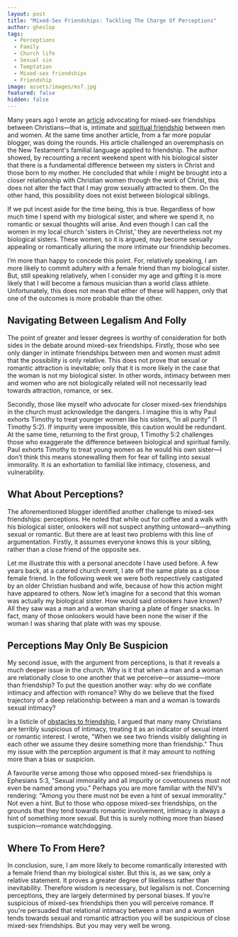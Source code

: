 ```yaml
---
layout: post
title: "Mixed-Sex Friendships: Tackling The Charge Of Perceptions"
author: gheslop
tags:
  - Perceptions
  - Family
  - Church life
  - Sexual sin
  - Temptation
  - Mixed-sex friendships
  - Friendship
image: assets/images/msf.jpg
featured: false
hidden: false
---
```


Many years ago I wrote an [article](https://rekindle.co.za/content/can-i-be-friends-with-girls/ "An Argument For Mixed-sex Friendships") advocating for mixed-sex friendships between Christians—that is, intimate and [spiritual friendship](https://rekindle.co.za/content/friendship/ "Christian Friendship") between men and women. At the same time another article, from a far more popular blogger, was doing the rounds. His article challenged an overemphasis on the New Testament's familial language applied to friendship. The author showed, by recounting a recent weekend spent with his biological sister that there is a fundamental difference between my sisters in Christ and those born to my mother. He concluded that while I might be brought into a closer relationship with Christian women through the work of Christ, this does not alter the fact that I may grow sexually attracted to them. On the other hand, this possibility does not exist between biological siblings.

If we put incest aside for the time being, this is true. Regardless of how much time I spend with my biological sister, and where we spend it, no romantic or sexual thoughts will arise. And even though I can call the women in my local church 'sisters in Christ,' they are nevertheless not my biological sisters. These women, so it is argued, may become sexually appealing or romantically alluring the more intimate our friendship becomes.

I’m more than happy to concede this point. For, relatively speaking, I am more likely to commit adultery with a female friend than my biological sister. But, still speaking relatively, when I consider my age and gifting it is more likely that I will become a famous musician than a world class athlete. Unfortunately, this does not mean that either of these will happen, only that one of the outcomes is more probable than the other.

## **Navigating Between Legalism And Folly**

The point of greater and lesser degrees is worthy of consideration for both sides in the debate around mixed-sex friendships. Firstly, those who see only danger in intimate friendships between men and women must admit that the possibility is only relative. This does not prove that sexual or romantic attraction is inevitable; only that it is more likely in the case that the woman is not my biological sister. In other words, intimacy between men and women who are not biologically related will not necessarily lead towards attraction, romance, or sex.

Secondly, those like myself who advocate for closer mixed-sex friendships in the church must acknowledge the dangers. I imagine this is why Paul exhorts Timothy to treat younger women like his sisters, “in all purity” (1 Timothy 5:2). If impurity were impossible, this caution would be redundant. At the same time, returning to the first group, 1 Timothy 5:2 challenges those who exaggerate the difference between biological and spiritual family. Paul exhorts Timothy to treat young women as he would his own sister—I don’t think this means stonewalling them for fear of falling into sexual immorality. It is an exhortation to familial like intimacy, closeness, and vulnerability.

## **What About Perceptions?**

The aforementioned blogger identified another challenge to mixed-sex friendships: perceptions. He noted that while out for coffee and a walk with his biological sister, onlookers will not suspect anything untoward—anything sexual or romantic. But there are at least two problems with this line of argumentation. Firstly, it assumes everyone knows this is your sibling, rather than a close friend of the opposite sex.

Let me illustrate this with a personal anecdote I have used before. A few years back, at a catered church event, I ate off the same plate as a close female friend. In the following week we were both respectively castigated by an older Christian husband and wife, because of how this action might have appeared to others. Now let’s imagine for a second that this woman was actually my biological sister. How would said onlookers have known? All they saw was a man and a woman sharing a plate of finger snacks. In fact, many of those onlookers would have been none the wiser if the woman I was sharing that plate with was my spouse.

## **Perceptions May Only Be Suspicion**

My second issue, with the argument from perceptions, is that it reveals a much deeper issue in the church. Why is it that when a man and a woman are relationally close to one another that we perceive—or assume—more than friendship? To put the question another way: why do we conflate intimacy and affection with romance? Why do we believe that the fixed trajectory of a deep relationship between a man and a woman is towards sexual intimacy?

In a listicle of [obstacles to friendship](https://rekindle.co.za/content/six-obstacles-to-friendship-in-your-life/ "Obstacles To Friendship"), I argued that many many Christians are terribly suspicious of intimacy, treating it as an indicator of sexual intent or romantic interest. I wrote, "When we see two friends visibly delighting in each other we assume they desire something more than friendship." Thus my issue with the perception argument is that it may amount to nothing more than a bias or suspicion.

A favourite verse among those who opposed mixed-sex friendships is Ephesians 5:3, "Sexual immorality and all impurity or covetousness must not even be named among you." Perhaps you are more familiar with the NIV’s rendering: "Among you there must not be even a hint of sexual immorality." Not even a hint. But to those who oppose mixed-sex friendships, on the grounds that they tend towards romantic involvement, intimacy is always a hint of something more sexual. But this is surely nothing more than biased suspicion—romance watchdogging.

## **Where To From Here?**

In conclusion, sure, I am more likely to become romantically interested with a female friend than my biological sister. But this is, as we saw, only a relative statement. It proves a greater degree of likeliness rather than inevitability. Therefore wisdom is necessary, but legalism is not. Concerning perceptions, they are largely determined by personal biases. If you’re suspicious of mixed-sex friendships then you will perceive romance. If you're persuaded that relational intimacy between a man and a women tends towards sexual and romantic attraction you will be suspicious of close mixed-sex friendships. But you may very well be wrong.


